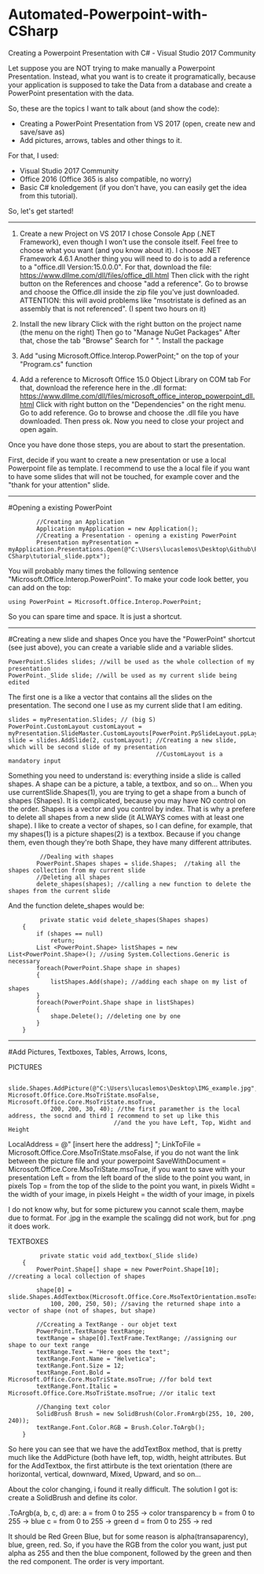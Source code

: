 # Automated-Powerpoint-with-CSharp

Creating a Powerpoint Presentation with C# - Visual Studio 2017 Community

Let suppose you are NOT trying to make manually a Powerpoint Presentation. Instead, what you want is to create it programatically, because your application is supposed to take the Data from a database and create a PowerPoint presentation with the data. 

So, these are the topics I want to talk about (and show the code):
- Creating a PowerPoint Presentation from VS 2017 (open, create new and save/save as)
- Add pictures, arrows, tables and other things to it.

For that, I used:
- Visual Studio 2017 Community
- Office 2016 (Office 365 is also compatible, no worry)
- Basic C# knoledgement (if you don't have, you can easily get the idea from this tutorial).

So, let's get started!

-------------------------------------------------------------------------------------------------------------------------------------

1) Create a new Project on VS 2017 
    I chose Console App (.NET Framework), even though I won't use the console itself. Feel free to choose what you want (and you know about it). I choose .NET Framework 4.6.1
    Another thing you will need to do is to add a reference to a "office.dll Version:15.0.0.0". For that, download the file:
    https://www.dllme.com/dll/files/office_dll.html
    Then click with the right button on the References and choose "add a reference". Go to browse and choose the Office.dll inside the        zip file you've just downloaded.
    ATTENTION: this will avoid problems like "msotristate is defined as an assembly that is not referenced". (I spent two hours on it)
    
2) Install the new library 
    Click with the right button on the project name (the menu on the right) 
    Then go to "Manage NuGet Packages"
    After that, chose the tab "Browse" 
    Search for " ". Install the package
    
3) Add "using Microsoft.Office.Interop.PowerPoint;" on the top of your "Program.cs" function

4) Add a reference to Microsoft Office 15.0 Object Library on COM tab
    For that, download the reference here in the .dll format:
    https://www.dllme.com/dll/files/microsoft_office_interop_powerpoint_dll.html
    Click with right button on the "Dependencies" on the right menu. Go to add reference.
    Go to browse and choose the .dll file you have downloaded. Then press ok. 
    Now you need to close your project and open again.
    
    
Once you have done those steps, you are about to start the presentation.

First, decide if you want to create a new presentation or use a local Powerpoint file as template. 
I recommend to use the a local file if you want to have some slides that will not be touched, for example cover and the "thank for your attention" slide. 


---------------------------------------------------------------------------------------------------------------------------------------

#Opening a existing PowerPoint

            //Creating an Application
            Application myApplication = new Application();
            //Creating a Presentation - opening a existing PowerPoint
            Presentation myPresentation = myApplication.Presentations.Open(@"C:\Users\lucaslemos\Desktop\Github\PowerPoint-                         CSharp\tutorial_slide.pptx");
            
 You will probably many times the following sentence "Microsoft.Office.Interop.PowerPoint". To make your code look better,
 you can add on the top:
    
    using PowerPoint = Microsoft.Office.Interop.PowerPoint;
 
 So you can spare time and space. It is just a shortcut.
 
 ------------------------------------------------------------------------------------------------------------------------------------
 #Creating a new slide and shapes
 Once you have the "PowerPoint" shortcut (see just above), you can create a variable slide and a variable slides.
 
    PowerPoint.Slides slides; //will be used as the whole collection of my presentation
    PowerPoint._Slide slide; //will be used as my current slide being edited
    
 The first one is a like a vector that contains all the slides on the presentation. The second one I use as my current slide that I am editing. 
 
    slides = myPresentation.Slides; // (big S)
    PowerPoint.CustomLayout customLayout = myPresentation.SlideMaster.CustomLayouts[PowerPoint.PpSlideLayout.ppLayoutText];
    slide = slides.AddSlide(2, customLayout); //Creating a new slide, which will be second slide of my presentation
                                              //CustomLayout is a mandatory input
 
 Something you need to understand is: everything inside a slide is called shapes. A shape can be a picture, a table, a textbox, and so on...
 When you use currentSlide.Shapes(1), you are trying to get a shape from a bunch of shapes (Shapes). It is complicated, because you may have NO control on the order. Shapes is a vector and you control by index. 
 That is why a prefere to delete all shapes from a new slide (it ALWAYS comes with at least one shape). I like to create a vector of shapes, so I can define, for example, that my shapes(1) is a picture shapes(2) is a textbox. Because if you change them, even though they're both Shape, they have many different attributes. 
 
             //Dealing with shapes
            PowerPoint.Shapes shapes = slide.Shapes;  //taking all the shapes collection from my current slide                                        
            //Deleting all shapes
            delete_shapes(shapes); //calling a new function to delete the shapes from the current slide
            
 And the function delete_shapes would be:
 
             private static void delete_shapes(Shapes shapes)
        {
            if (shapes == null)
                return;
            List <PowerPoint.Shape> listShapes = new List<PowerPoint.Shape>(); //using System.Collections.Generic is necessary
            foreach(PowerPoint.Shape shape in shapes)
            {
                listShapes.Add(shape); //adding each shape on my list of shapes
            }
            foreach(PowerPoint.Shape shape in listShapes)
            {
                shape.Delete(); //deleting one by one
            }
        }
        
 
 ------------------------------------------------------------------------------------------------------------------------------------
 #Add Pictures, Textboxes, Tables, Arrows, Icons,  
 
 PICTURES
 
               slide.Shapes.AddPicture(@"C:\Users\lucaslemos\Desktop\IMG_example.jpg", Microsoft.Office.Core.MsoTriState.msoFalse,                          Microsoft.Office.Core.MsoTriState.msoTrue, 
                200, 200, 30, 40); //the first paramether is the local address, the socnd and third I recommend to set up like this
                                  //and the you have Left, Top, Widht and Height
LocalAddress = @" [insert here the address]  ";
LinkToFile = Microsoft.Office.Core.MsoTriState.msoFalse, if you do not want the link between the picture file and your powerpoint
SaveWithDocument = Microsoft.Office.Core.MsoTriState.msoTrue, if you want to save with your presentation
Left = from the left board of the slide to the point you want, in pixels
Top = from the top of the slide to the point you want, in pixels
Widht = the width of your image, in pixels
Height = the width of your image, in pixels

I do not know why, but for some picturew you cannot scale them, maybe due to format. For .jpg in the example the scalingg did not work, but for .png it does work. 


TEXTBOXES

             private static void add_textbox(_Slide slide)
        {
            PowerPoint.Shape[] shape = new PowerPoint.Shape[10]; //creating a local collection of shapes
            
            shape[0] = slide.Shapes.AddTextbox(Microsoft.Office.Core.MsoTextOrientation.msoTextOrientationHorizontal,
                100, 200, 250, 50); //saving the returned shape into a vector of shape (not of shapes, but shape)
            
            //Ccreating a TextRange - our objet text
            PowerPoint.TextRange textRange;
            textRange = shape[0].TextFrame.TextRange; //assigning our shape to our text range
            textRange.Text = "Here goes the text";
            textRange.Font.Name = "Helvetica";
            textRange.Font.Size = 12;
            textRange.Font.Bold = Microsoft.Office.Core.MsoTriState.msoTrue; //for bold text
            textRange.Font.Italic = Microsoft.Office.Core.MsoTriState.msoTrue; //or italic text
            
            //Changing text color
            SolidBrush Brush = new SolidBrush(Color.FromArgb(255, 10, 200, 240));
            textRange.Font.Color.RGB = Brush.Color.ToArgb();
        }
        
  So here you can see that we have the addTextBox method, that is pretty much like the AddPicture (both have
  left, top, width, height attributes. But for the AddTextbox, the first attirbute is the text orientation (there are
  horizontal, vertical, downward, Mixed, Upward, and so on...
  
  About the color changing, i found it really difficult. The solution I got is: create a SolidBrush and define its color.
  
  .ToArgb(a, b, c, d) are: 
  a = from 0 to 255 -> color transparency
  b =  from 0 to 255 -> blue
  c =  from 0 to 255 -> green
  d =  from 0 to 255 -> red
  
  It should be Red Green Blue, but for some reason is alpha(transaparency), blue, green, red. 
So, if you have the RGB from the color you want, just put alpha as 255 and then the blue component, followed by the green and then
the red component. The order is very important. 
  
